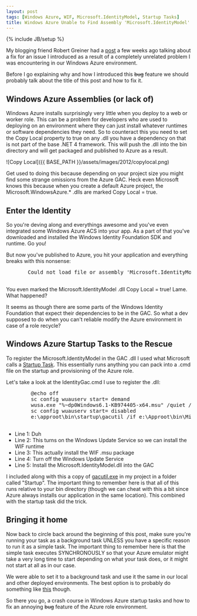 ```yaml
---
layout: post
tags: [Windows Azure, WIF, Microsoft.IdentityModel, Startup Tasks]
title: Windows Azure Unable to Find Assembly 'Microsoft.IdentityModel'
---
```

{% include JB/setup %}

My blogging friend Robert Greiner had a [post](http://creatingcode.com/2012/04/windows-azure-role-instances-are-taking-longer-than-expected-to-start/) a few weeks ago talking about a fix for an issue I introduced as a result of a completely unrelated problem I was encountering in our Windows Azure environment. 

Before I go explaining why and how I introduced this <strike>bug</strike> feature we should probably talk about the title of this post and how to fix it.

## Windows Azure Assemblies (or lack of)

Windows Azure installs surprisingly very little when you deploy to a web or worker role. This can be a problem for developers who are used to deploying on an environment where they can just install whatever runtimes or software dependencies they need. So to counteract this you need to set the Copy Local property to true on any .dll you have a dependency on that is not part of the base .NET 4 framework. This will push the .dll into the bin directory and will get packaged and published to Azure as a result.

![Copy Local]({{ BASE_PATH }}/assets/images/2012/copylocal.png)

Get used to doing this because depending on your project size you might find some strange omissions from the Azure GAC. Heck even Microsoft knows this because when you create a default Azure project, the Microsoft.WindowsAzure.* .dlls are marked Copy Local = true.

## Enter the Identity

So you're deving along and everythings awesome and you've even integrated some Windows Azure ACS into your app. As a part of that you've downloaded and installed the Windows Identity Foundation SDK and runtime. Go you!

But now you've published to Azure, you hit your application and everything breaks with this nonsense: 

<p>
  <script src="https://gist.github.com/2640716.js"> </script>
  <noscript>
    <pre>
       Could not load file or assembly 'Microsoft.IdentityModel, Version=3.5.0.0, Culture=neutral, PublicKeyToken=31bf3856ad364e35' or one of its dependencies. The system cannot find the file specified.
    </pre>
  </noscript>
</p>

You even marked the Microsoft.IdentityModel .dll Copy Local = true! Lame. What happened?

It seems as though there are some parts of the Windows Identity Foundation that expect their dependencies to be in the GAC. So what a dev supposed to do when you can't reliable modify the Azure environment in case of a role recycle?

## Windows Azure Startup Tasks to the Rescue

To register the Microsoft.IdentityModel in the GAC .dll I used what Microsoft calls a [Startup Task](http://msdn.microsoft.com/en-us/library/windowsazure/hh180155.aspx). This essentially runs anything you can pack into a .cmd file on the startup and provisioning of the Azure role.

Let's take a look at the IdentityGac.cmd I use to register the .dll:

<p>
  <script src="https://gist.github.com/2641027.js"> </script>
  <noscript>
    <pre>
       	@echo off
		sc config wuauserv start= demand
		wusa.exe "%~dp0Windows6.1-KB974405-x64.msu" /quiet /norestart
		sc config wuauserv start= disabled
		e:\approot\bin\startup\gacutil /if e:\Approot\bin\Microsoft.IdentityModel.dll
    </pre>
  </noscript>
</p>

- Line 1: Duh
- Line 2: This turns on the Windows Update Service so we can install the WIF runtime
- Line 3: This actually install the WIF .msu package
- Line 4: Turn off the Windows Update Service
- Line 5: Install the Microsoft.IdentityModel.dll into the GAC

I included along with this a copy of [gacutil.exe](http://stackoverflow.com/questions/3397479/where-is-gacutil-exe) in my project in a folder called "Startup". The important thing to remember here is that all of this runs relative to your bin directory (though we can cheat with this a bit since Azure always installs our application in the same location). This combined with the startup task did the trick.

## Bringing it home

 Now back to circle back around the beginning of this post, make sure you're running your task as a background task UNLESS you have a specific reason to run it as a simple task. The important thing to remember here is that the simple task executes SYNCHRONOUSLY so that your Azure emulator might take a very long time to start depending on what your task does, or it might not start at all as in our case. 


We were able to set it to a background task and use it the same in our local and other deployed environments. The best option is to probably do something like [this](http://blog.smarx.com/posts/skipping-windows-azure-startup-tasks-when-running-in-the-emulator) though.

So there you go, a crash course in Windows Azure startup tasks and how to fix an annoying <strike>bug</strike> feature of the Azure role environment.
